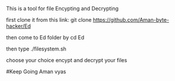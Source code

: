 This is a tool for file Encypting and Decrypting

first clone it from this link: git clone https://github.com/Aman-byte-hacker/Ed

then come to Ed folder by cd Ed

then type ./filesystem.sh

choose your choice encypt and decrypt your files

#Keep Going
 Aman vyas


